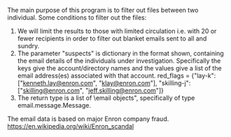 The main purpose of this program is to filter out files between two individual.
Some conditions to filter out the files:
1. We will limit the results to those with limited circulation i.e. with 20 or fewer recipients in order to filter out blanket emails sent to all and sundry.
2. The parameter "suspects" is dictionary in the format shown, containing the email details of the individuals under investigation. Specifically the keys give the account/directory names
   and the values give a list of the email address(es) associated with that account. 
   red_flags = {"lay-k": ["kenneth.lay@enron.com", "klay@enron.com"],
                "skilling-j": ["skilling@enron.com", "jeff.skilling@enron.com"]}
3. The return type is a list of \email objects", specifically of type email.message.Message.

The email data is based on major Enron company fraud. https://en.wikipedia.org/wiki/Enron_scandal
